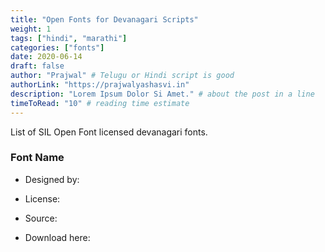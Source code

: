 ```yaml
---
title: "Open Fonts for Devanagari Scripts"
weight: 1
tags: ["hindi", "marathi"]
categories: ["fonts"]
date: 2020-06-14
draft: false
author: "Prajwal" # Telugu or Hindi script is good
authorLink: "https://prajwalyashasvi.in"
description: "Lorem Ipsum Dolor Si Amet." # about the post in a line
timeToRead: "10" # reading time estimate
---
```


List of SIL Open Font licensed devanagari fonts. <!--more-->

### Font Name

- Designed by:

- License:

- Source:

- Download here:
